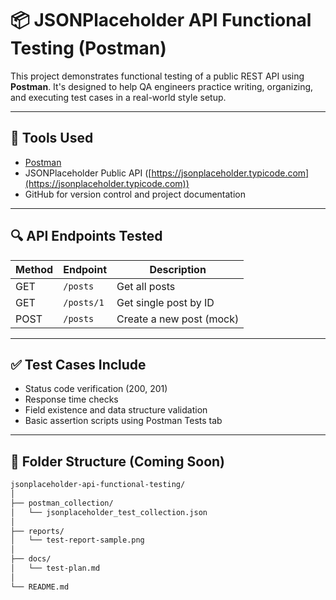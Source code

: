 # 📦 JSONPlaceholder API Functional Testing (Postman)

This project demonstrates functional testing of a public REST API using **Postman**. It's designed to help QA engineers practice writing, organizing, and executing test cases in a real-world style setup.

---

## 🔧 Tools Used
- [Postman](https://www.postman.com/)
- JSONPlaceholder Public API ([https://jsonplaceholder.typicode.com](https://jsonplaceholder.typicode.com))
- GitHub for version control and project documentation

---

## 🔍 API Endpoints Tested
| Method | Endpoint                       | Description                     |
|--------|--------------------------------|---------------------------------|
| GET    | `/posts`                       | Get all posts                   |
| GET    | `/posts/1`                     | Get single post by ID           |
| POST   | `/posts`                       | Create a new post (mock)        |

---

## ✅ Test Cases Include
- Status code verification (200, 201)
- Response time checks
- Field existence and data structure validation
- Basic assertion scripts using Postman Tests tab

---

## 📁 Folder Structure (Coming Soon)

```bash
jsonplaceholder-api-functional-testing/
│
├── postman_collection/
│   └── jsonplaceholder_test_collection.json
│
├── reports/
│   └── test-report-sample.png
│
├── docs/
│   └── test-plan.md
│
└── README.md
